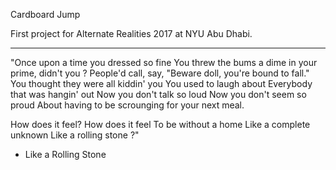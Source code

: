 Cardboard Jump

First project for Alternate Realities 2017 at NYU Abu Dhabi. 

-------------------------------------------------------------

"Once upon a time you dressed so fine
You threw the bums a dime in your prime, didn't you ?
People'd call, say, "Beware doll, you're bound to fall."
You thought they were all kiddin' you
You used to laugh about
Everybody that was hangin' out
Now you don't talk so loud
Now you don't seem so proud
About having to be scrounging for your next meal.

How does it feel?
How does it feel
To be without a home
Like a complete unknown
Like a rolling stone ?" 

- Like a Rolling Stone 

